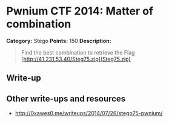 # Pwnium CTF 2014: Matter of combination

**Category:** Stego
**Points:** 150
**Description:**
> Find the best combination to retrieve the Flag [http://41.231.53.40/Steg75.zip](Steg75.zip)

## Write-up


## Other write-ups and resources

* <http://0xawes0.me/writeups/2014/07/26/stego75-pwnium/>
